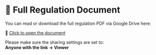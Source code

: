 # 📄 Full Regulation Document

You can read or download the full regulation PDF via Google Drive here:

🔗 [Click to open the document](https://docs.google.com/document/d/1koYhtBt9unx-sNFVqDJjqDd5MNTlcY_gG33jKgJH1xU/edit?usp=sharing)

Please make sure the sharing settings are set to:  
**Anyone with the link → Viewer**
